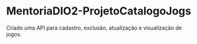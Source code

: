 # MentoriaDIO2-ProjetoCatalogoJogs
Criado uma API para cadastro, exclusão, atualização e visualização de jogos.

